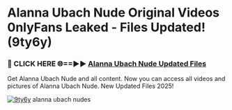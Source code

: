 # Alanna Ubach Nude Original Videos 0nlyFans Leaked - Files Updated! (9ty6y)

<h3>🔴 CLICK HERE 🌐==►► <a href="https://tinyurl.com/5h6xmrr3" rel="nofollow">Alanna Ubach Nude Updated Files</a></h3>

Get Alanna Ubach Nude and all content. Now you can access all videos and pictures of Alanna Ubach Nude. New Updated Files 2025!

[![9ty6y](https://i.imgur.com/KVD873Z.gif)](https://tinyurl.com/5h6xmrr3)
alanna ubach nudes